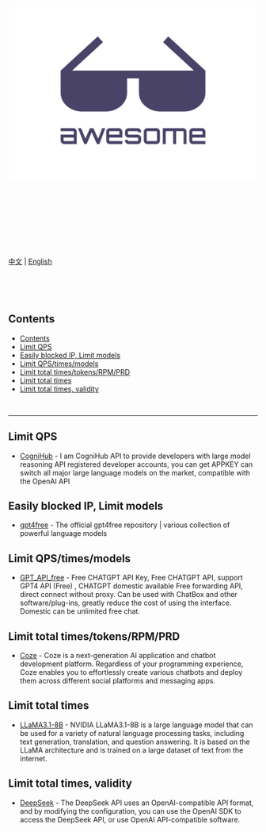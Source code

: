 <div align="center">
	<img width="500" height="350" src="media/logo.svg" alt="Awesome">
	<br>
	<br>
	<br>
	<br>
</div>
<br>
<br>
<br>
<br>
<br>

[中文](readme.zh.md) | [English](readme.md)

<br>
<br>
<br>

## Contents

- [Contents](#contents)
- [Limit QPS](#limit-qps)
- [Easily blocked IP, Limit models](#easily-blocked-ip-limit-models)
- [Limit QPS/times/models](#limit-qpstimesmodels)
- [Limit total times/tokens/RPM/PRD](#limit-total-timestokensrpmprd)
- [Limit total times](#limit-total-times)
- [Limit total times, validity](#limit-total-times-validity)

<br>
<hr>

## Limit QPS

- [CogniHub](https://cognihub.baystoneai.com) - I am CogniHub API to provide developers with large model reasoning API registered developer accounts, you can get APPKEY can switch all major large language models on the market, compatible with the OpenAI API

## Easily blocked IP, Limit models

- [gpt4free](https://github.com/xtekky/gpt4free) - The official gpt4free repository | various collection of powerful language models

## Limit QPS/times/models

- [GPT_API_free](https://github.com/chatanywhere/GPT_API_free) - Free CHATGPT API Key, Free CHATGPT API, support GPT4 API (Free) , CHATGPT domestic available Free forwarding API, direct connect without proxy. Can be used with ChatBox and other software/plug-ins, greatly reduce the cost of using the interface. Domestic can be unlimited free chat.

## Limit total times/tokens/RPM/PRD

- [Coze](https://www.coze.com/docs/developer_guides/coze_api_overview) - Coze is a next-generation AI application and chatbot development platform. Regardless of your programming experience, Coze enables you to effortlessly create various chatbots and deploy them across different social platforms and messaging apps.

## Limit total times

- [LLaMA3.1-8B](https://build.nvidia.com/explore/discover#llama-3_1-8b-instruct) - NVIDIA LLaMA3.1-8B is a large language model that can be used for a variety of natural language processing tasks, including text generation, translation, and question answering. It is based on the LLaMA architecture and is trained on a large dataset of text from the internet.

## Limit total times, validity

- [DeepSeek](https://platform.deepseek.com/api-docs/zh-cn/) - The DeepSeek API uses an OpenAI-compatible API format, and by modifying the configuration, you can use the OpenAI SDK to access the DeepSeek API, or use OpenAI API-compatible software.
